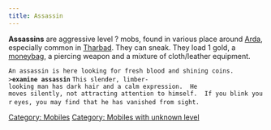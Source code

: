 ```yaml
---
title: Assassin
---
```


**Assassins** are aggressive level ? mobs, found in various place around
[Arda](Arda "wikilink"), especially common in
[Tharbad](Tharbad "wikilink"). They can sneak. They load 1 gold, a
[moneybag](moneybag "wikilink"), a piercing weapon and a mixture of
cloth/leather equipment.

`An assassin is here looking for fresh blood and shining coins.`
`>`**`examine assassin`**
`This slender, limber-looking man has dark hair and a calm expression.  He`
`moves silently, not attracting attention to himself.  If you blink your`
`eyes, you may find that he has vanished from sight.`

[Category: Mobiles](Category:_Mobiles "wikilink") [Category: Mobiles
with unknown level](Category:_Mobiles_with_unknown_level "wikilink")